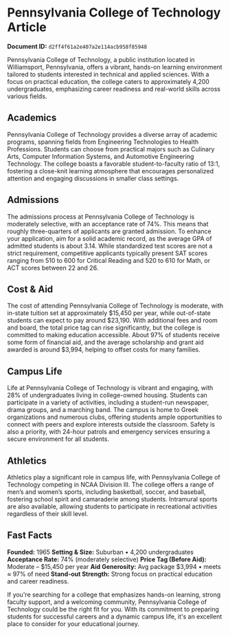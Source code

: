 # Pennsylvania College of Technology Article

**Document ID:** `d2ff4f61a2e407a2e114acb958f85948`

Pennsylvania College of Technology, a public institution located in Williamsport, Pennsylvania, offers a vibrant, hands-on learning environment tailored to students interested in technical and applied sciences. With a focus on practical education, the college caters to approximately 4,200 undergraduates, emphasizing career readiness and real-world skills across various fields.

## Academics
Pennsylvania College of Technology provides a diverse array of academic programs, spanning fields from Engineering Technologies to Health Professions. Students can choose from practical majors such as Culinary Arts, Computer Information Systems, and Automotive Engineering Technology. The college boasts a favorable student-to-faculty ratio of 13:1, fostering a close-knit learning atmosphere that encourages personalized attention and engaging discussions in smaller class settings.

## Admissions
The admissions process at Pennsylvania College of Technology is moderately selective, with an acceptance rate of 74%. This means that roughly three-quarters of applicants are granted admission. To enhance your application, aim for a solid academic record, as the average GPA of admitted students is about 3.14. While standardized test scores are not a strict requirement, competitive applicants typically present SAT scores ranging from 510 to 600 for Critical Reading and 520 to 610 for Math, or ACT scores between 22 and 26.

## Cost & Aid
The cost of attending Pennsylvania College of Technology is moderate, with in-state tuition set at approximately $15,450 per year, while out-of-state students can expect to pay around $23,190. With additional fees and room and board, the total price tag can rise significantly, but the college is committed to making education accessible. About 97% of students receive some form of financial aid, and the average scholarship and grant aid awarded is around $3,994, helping to offset costs for many families.

## Campus Life
Life at Pennsylvania College of Technology is vibrant and engaging, with 28% of undergraduates living in college-owned housing. Students can participate in a variety of activities, including a student-run newspaper, drama groups, and a marching band. The campus is home to Greek organizations and numerous clubs, offering students ample opportunities to connect with peers and explore interests outside the classroom. Safety is also a priority, with 24-hour patrols and emergency services ensuring a secure environment for all students.

## Athletics
Athletics play a significant role in campus life, with Pennsylvania College of Technology competing in NCAA Division III. The college offers a range of men’s and women’s sports, including basketball, soccer, and baseball, fostering school spirit and camaraderie among students. Intramural sports are also available, allowing students to participate in recreational activities regardless of their skill level.

## Fast Facts
**Founded:** 1965
**Setting & Size:** Suburban • 4,200 undergraduates
**Acceptance Rate:** 74% (moderately selective)
**Price Tag (Before Aid):** Moderate – $15,450 per year
**Aid Generosity:** Avg package $3,994 • meets ≈ 97% of need
**Stand-out Strength:** Strong focus on practical education and career readiness.

If you're searching for a college that emphasizes hands-on learning, strong faculty support, and a welcoming community, Pennsylvania College of Technology could be the right fit for you. With its commitment to preparing students for successful careers and a dynamic campus life, it's an excellent place to consider for your educational journey.
